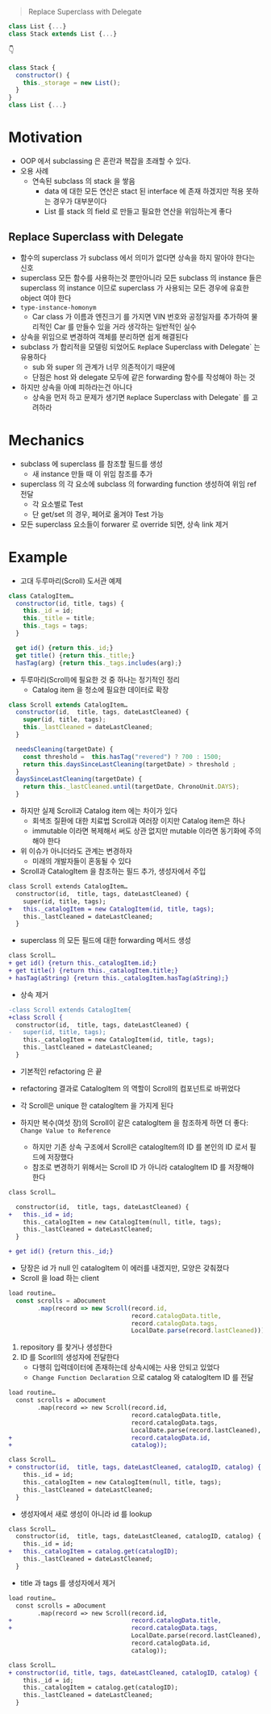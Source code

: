 > Replace Superclass with Delegate

```js
class List {...}
class Stack extends List {...}
```

👇

```js
class Stack {
  constructor() {
    this._storage = new List();
  }
}
class List {...}
```

# Motivation

- OOP 에서 subclassing 은 혼란과 복잡을 초래할 수 있다.
- 오용 사례
  - 연속된 subclass 의 stack 을 쌓음
    - data 에 대한 모든 연산은 stact 된 interface 에 존재 하겠지만 적용 못하는 경우가 대부분이다
    - List 를 stack 의 field 로 만들고 필요한 연산을 위임하는게 좋다

## Replace Superclass with Delegate

- 함수의 superclass 가 subclass 에서 의미가 없다면 상속을 하지 말아야 한다는 신호
- superclass 모든 함수를 사용하는것 뿐만아니라 모든 subclass 의 instance 들은 superclass 의 instance 이므로 superclass 가 사용되는 모든 경우에 유효한 object 여야 한다
- `type-instance-homonym`
  - Car class 가 이름과 엔진크기 를 가지면 VIN 번호와 공정일자를 추가하여 물리적인 Car 를 만들수 있을 거라 생각하는 일반적인 실수
- 상속을 위임으로 변경하여 객체를 분리하면 쉽게 해결된다
- subclass 가 합리적을 모델링 되었어도 `Re`place Superclass with Delegate` 는 유용하다
  - sub 와 super 의 관계가 너무 의존적이기 때문에
  - 단점은 host 와 delegate 모두에 같은 forwarding 함수를 작성해야 하는 것
- 하지만 상속을 아예 피하라는건 아니다
  - 상속을 먼저 하고 문제가 생기면 `Re`place Superclass with Delegate` 를 고려하라

# Mechanics

- subclass 에 superclass 를 참조할 필드를 생성
  - 새 instance 만들 때 이 위임 참조를 추가
- superclass 의 각 요소에 subclass 의 forwarding function 생성하여 위임 ref 전달
  - 각 요소별로 Test
  - 단 get/set 의 경우, 페어로 옮겨야 Test 가능
- 모든 superclass 요소들이 forwarer 로 override 되면, 상속 link 제거

# Example

- 고대 두루마리(Scroll) 도서관 예제

```js
class CatalogItem…
  constructor(id, title, tags) {
    this._id = id;
    this._title = title;
    this._tags = tags;
  }

  get id() {return this._id;}
  get title() {return this._title;}
  hasTag(arg) {return this._tags.includes(arg);}
```

- 두루마리(Scroll)에 필요한 것 중 하나는 정기적인 정리
  - Catalog item 을 청소에 필요한 데이터로 확장

```js
class Scroll extends CatalogItem…
  constructor(id,  title, tags, dateLastCleaned) {
    super(id, title, tags);
    this._lastCleaned = dateLastCleaned;
  }

  needsCleaning(targetDate) {
    const threshold =  this.hasTag("revered") ? 700 : 1500;
    return this.daysSinceLastCleaning(targetDate) > threshold ;
  }
  daysSinceLastCleaning(targetDate) {
    return this._lastCleaned.until(targetDate, ChronoUnit.DAYS);
  }
```

- 하지만 실제 Scroll과 Catalog item 에는 차이가 있다
  - 회색조 질환에 대한 치료법 Scroll과 여러장 이지만 Catalog item은 하나
  - immutable 이라면 복제해서 써도 상관 없지만 mutable 이라면 동기화에 주의해야 한다
- 위 이슈가 아니더라도 관계는 변경하자
  - 미래의 개발자들이 혼동될 수 있다
- Scroll과 CatalogItem 을 참조하는 필드 추가, 생성자에서 주입

```diff
class Scroll extends CatalogItem…
  constructor(id,  title, tags, dateLastCleaned) {
    super(id, title, tags);
+   this._catalogItem = new CatalogItem(id, title, tags);
    this._lastCleaned = dateLastCleaned;
  }
```

- superclass 의 모든 필드에 대한 forwarding 메서드 생성

```diff
class Scroll…
+ get id() {return this._catalogItem.id;}
+ get title() {return this._catalogItem.title;}
+ hasTag(aString) {return this._catalogItem.hasTag(aString);}
```

- 상속 제거

```diff
-class Scroll extends CatalogItem{
+class Scroll {
  constructor(id,  title, tags, dateLastCleaned) {
-   super(id, title, tags);
    this._catalogItem = new CatalogItem(id, title, tags);
    this._lastCleaned = dateLastCleaned;
  }
```

- 기본적인 refactoring 은 끝
- refactoring 결과로 CatalogItem 의 역할이 Scroll의 컴포넌트로 바뀌었다
- 각 Scroll은 unique 한 catalogItem 을 가지게 된다
- 하지만 복수(여섯 장)의 Scroll이 같은 catalogItem 을 참조하게 하면 더 좋다: `Change Value to Reference`

  - 하지만 기존 상속 구조에서 Scroll은 catalogItem의 ID 를 본인의 ID 로서 필드에 저장했다
  - 참조로 변경하기 위해서는 Scroll ID 가 아니라 catalogItem ID 를 저장해야 한다

```diff
class Scroll…

  constructor(id,  title, tags, dateLastCleaned) {
+   this._id = id;
    this._catalogItem = new CatalogItem(null, title, tags);
    this._lastCleaned = dateLastCleaned;
  }

+ get id() {return this._id;}
```

- 당장은 id 가 null 인 catalogItem 이 에러를 내겠지만, 모양은 갖춰졌다
- Scroll 을 load 하는 client

```js
load routine…
  const scrolls = aDocument
        .map(record => new Scroll(record.id,
                                  record.catalogData.title,
                                  record.catalogData.tags,
                                  LocalDate.parse(record.lastCleaned)));
```

1. repository 를 찾거나 생성한다
2. ID 를 Scorll의 생성자에 전달한다
   - 다행히 입력데이터에 존재하는데 상속시에는 사용 안되고 있었다
   - `Change Function Declaration` 으로 catalog 와 catalogItem ID 를 전달

```diff
load routine…
  const scrolls = aDocument
        .map(record => new Scroll(record.id,
                                  record.catalogData.title,
                                  record.catalogData.tags,
                                  LocalDate.parse(record.lastCleaned),
+                                 record.catalogData.id,
+                                 catalog));

class Scroll…
+ constructor(id,  title, tags, dateLastCleaned, catalogID, catalog) {
    this._id = id;
    this._catalogItem = new CatalogItem(null, title, tags);
    this._lastCleaned = dateLastCleaned;
  }
```

- 생성자에서 새로 생성이 아니라 id 를 lookup

```diff
class Scroll…
  constructor(id,  title, tags, dateLastCleaned, catalogID, catalog) {
    this._id = id;
+   this._catalogItem = catalog.get(catalogID);
    this._lastCleaned = dateLastCleaned;
  }
```

- title 과 tags 를 생성자에서 제거

```diff
load routine…
  const scrolls = aDocument
        .map(record => new Scroll(record.id,
+                                 record.catalogData.title,
+                                 record.catalogData.tags,
                                  LocalDate.parse(record.lastCleaned),
                                  record.catalogData.id,
                                  catalog));

class Scroll…
+ constructor(id, title, tags, dateLastCleaned, catalogID, catalog) {
    this._id = id;
    this._catalogItem = catalog.get(catalogID);
    this._lastCleaned = dateLastCleaned;
  }
```
